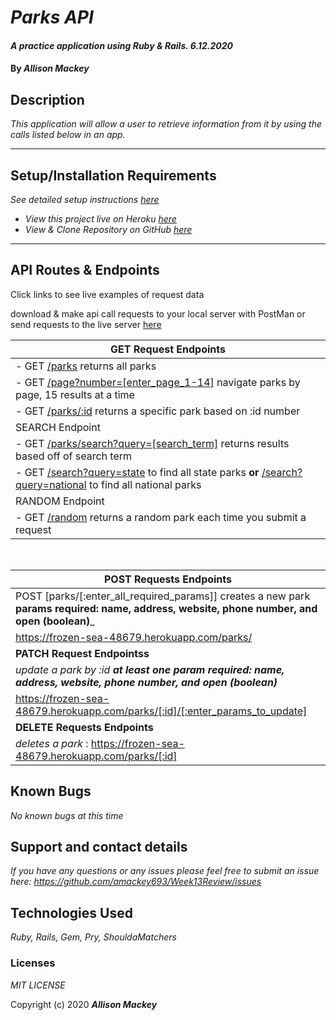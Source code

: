 # _Parks API_
#### _A practice application using Ruby & Rails. 6.12.2020_

#### By _**Allison Mackey**_

## Description

_This application will allow a user to retrieve information from it by using the calls listed below in an app._

---

## Setup/Installation Requirements
_See detailed setup instructions [here](INSTALL.md)_

* _View this project live on Heroku [here](https://frozen-sea-48679.herokuapp.com/parks)_
* _View & Clone Repository on GitHub [here](https://github.com/amackey693/Week13Review)_


---

## API Routes & Endpoints
Click links to see live examples of request data
<p>download & make api call requests to your local server with PostMan or send requests to the live server <a href="https://frozen-sea-48679.herokuapp.com/">here</a><p>

| GET Request Endpoints|
|-------------------------------|
| - GET [/parks](https://frozen-sea-48679.herokuapp.com/parks) returns all parks| 
| - GET [/page?number=[enter_page_1-14]](https://frozen-sea-48679.herokuapp.com/page?number=1) navigate parks by page, 15 results at a time |
| - GET [/parks/:id](https://frozen-sea-48679.herokuapp.com/parks/200 ) returns a specific park based on :id number
| SEARCH Endpoint |
| - GET [/parks/search?query=[search_term]](https://frozen-sea-48679.herokuapp.com/search?query=washington) returns results based off of search term
| - GET [/search?query=state](https://frozen-sea-48679.herokuapp.com/search?query=state) to find all state parks **or** [/search?query=national](https://frozen-sea-48679.herokuapp.com/search?query=national) to find all national parks |
| RANDOM Endpoint|
| - GET [/random]( https://frozen-sea-48679.herokuapp.com/random) returns a random park each time you submit a request

<br>

| POST Requests Endpoints               |
|-------------------------------|
| POST [parks/[:enter_all_required_params]] creates a new park **params required: name, address, website, phone number, and open (boolean)**_ |
| https://frozen-sea-48679.herokuapp.com/parks/
| **PATCH Request Endpointss**             |
| _update a park by :id **at least one param required: name, address, website, phone number, and open (boolean)**_|
| https://frozen-sea-48679.herokuapp.com/parks/[:id]/[:enter_params_to_update]| 
| **DELETE Requests Endpoints**                |
| _deletes a park_ : https://frozen-sea-48679.herokuapp.com/parks/[:id] | 




## Known Bugs

_No known bugs at this time_

## Support and contact details

_If you have any questions or any issues please feel free to submit an issue here: https://github.com/amackey693/Week13Review/issues_

## Technologies Used

_Ruby, Rails, Gem, Pry, ShouldaMatchers_ 


### Licenses
*MIT LICENSE*

Copyright (c) 2020 **_Allison Mackey_**

    